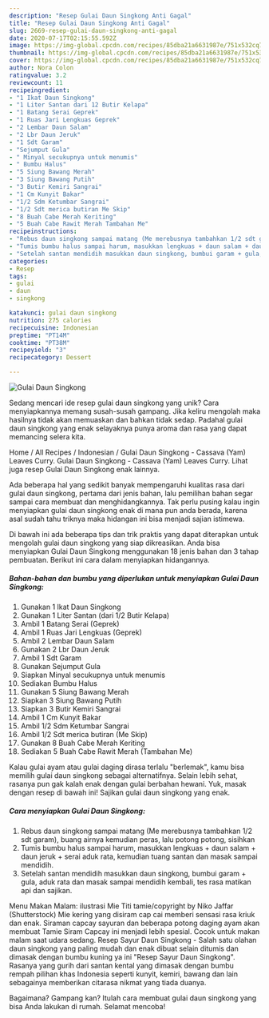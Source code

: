 ```yaml
---
description: "Resep Gulai Daun Singkong Anti Gagal"
title: "Resep Gulai Daun Singkong Anti Gagal"
slug: 2669-resep-gulai-daun-singkong-anti-gagal
date: 2020-07-17T02:15:55.592Z
image: https://img-global.cpcdn.com/recipes/85dba21a6631987e/751x532cq70/gulai-daun-singkong-foto-resep-utama.jpg
thumbnail: https://img-global.cpcdn.com/recipes/85dba21a6631987e/751x532cq70/gulai-daun-singkong-foto-resep-utama.jpg
cover: https://img-global.cpcdn.com/recipes/85dba21a6631987e/751x532cq70/gulai-daun-singkong-foto-resep-utama.jpg
author: Nora Colon
ratingvalue: 3.2
reviewcount: 11
recipeingredient:
- "1 Ikat Daun Singkong"
- "1 Liter Santan dari 12 Butir Kelapa"
- "1 Batang Serai Geprek"
- "1 Ruas Jari Lengkuas Geprek"
- "2 Lembar Daun Salam"
- "2 Lbr Daun Jeruk"
- "1 Sdt Garam"
- "Sejumput Gula"
- " Minyal secukupnya untuk menumis"
- " Bumbu Halus"
- "5 Siung Bawang Merah"
- "3 Siung Bawang Putih"
- "3 Butir Kemiri Sangrai"
- "1 Cm Kunyit Bakar"
- "1/2 Sdm Ketumbar Sangrai"
- "1/2 Sdt merica butiran Me Skip"
- "8 Buah Cabe Merah Keriting"
- "5 Buah Cabe Rawit Merah Tambahan Me"
recipeinstructions:
- "Rebus daun singkong sampai matang (Me merebusnya tambahkan 1/2 sdt garam), buang airnya kemudian peras, lalu potong potong, sisihkan"
- "Tumis bumbu halus sampai harum, masukkan lengkuas + daun salam + daun jeruk + serai aduk rata, kemudian tuang santan dan masak sampai mendidih."
- "Setelah santan mendidih masukkan daun singkong, bumbui garam + gula, aduk rata dan masak sampai mendidih kembali, tes rasa matikan api dan sajikan."
categories:
- Resep
tags:
- gulai
- daun
- singkong

katakunci: gulai daun singkong 
nutrition: 275 calories
recipecuisine: Indonesian
preptime: "PT14M"
cooktime: "PT38M"
recipeyield: "3"
recipecategory: Dessert

---
```



![Gulai Daun Singkong](https://img-global.cpcdn.com/recipes/85dba21a6631987e/751x532cq70/gulai-daun-singkong-foto-resep-utama.jpg)

Sedang mencari ide resep gulai daun singkong yang unik? Cara menyiapkannya memang susah-susah gampang. Jika keliru mengolah maka hasilnya tidak akan memuaskan dan bahkan tidak sedap. Padahal gulai daun singkong yang enak selayaknya punya aroma dan rasa yang dapat memancing selera kita.

Home / All Recipes / Indonesian / Gulai Daun Singkong - Cassava (Yam) Leaves Curry. Gulai Daun Singkong - Cassava (Yam) Leaves Curry. Lihat juga resep Gulai Daun Singkong enak lainnya.

Ada beberapa hal yang sedikit banyak mempengaruhi kualitas rasa dari gulai daun singkong, pertama dari jenis bahan, lalu pemilihan bahan segar sampai cara membuat dan menghidangkannya. Tak perlu pusing kalau ingin menyiapkan gulai daun singkong enak di mana pun anda berada, karena asal sudah tahu triknya maka hidangan ini bisa menjadi sajian istimewa.


Di bawah ini ada beberapa tips dan trik praktis yang dapat diterapkan untuk mengolah gulai daun singkong yang siap dikreasikan. Anda bisa menyiapkan Gulai Daun Singkong menggunakan 18 jenis bahan dan 3 tahap pembuatan. Berikut ini cara dalam menyiapkan hidangannya.

<!--inarticleads1-->

##### Bahan-bahan dan bumbu yang diperlukan untuk menyiapkan Gulai Daun Singkong:

1. Gunakan 1 Ikat Daun Singkong
1. Gunakan 1 Liter Santan (dari 1/2 Butir Kelapa)
1. Ambil 1 Batang Serai (Geprek)
1. Ambil 1 Ruas Jari Lengkuas (Geprek)
1. Ambil 2 Lembar Daun Salam
1. Gunakan 2 Lbr Daun Jeruk
1. Ambil 1 Sdt Garam
1. Gunakan Sejumput Gula
1. Siapkan  Minyal secukupnya untuk menumis
1. Sediakan  Bumbu Halus
1. Gunakan 5 Siung Bawang Merah
1. Siapkan 3 Siung Bawang Putih
1. Siapkan 3 Butir Kemiri Sangrai
1. Ambil 1 Cm Kunyit Bakar
1. Ambil 1/2 Sdm Ketumbar Sangrai
1. Ambil 1/2 Sdt merica butiran (Me Skip)
1. Gunakan 8 Buah Cabe Merah Keriting
1. Sediakan 5 Buah Cabe Rawit Merah (Tambahan Me)


Kalau gulai ayam atau gulai daging dirasa terlalu &#34;berlemak&#34;, kamu bisa memilih gulai daun singkong sebagai alternatifnya. Selain lebih sehat, rasanya pun gak kalah enak dengan gulai berbahan hewani. Yuk, masak dengan resep di bawah ini! Sajikan gulai daun singkong yang enak. 

<!--inarticleads2-->

##### Cara menyiapkan Gulai Daun Singkong:

1. Rebus daun singkong sampai matang (Me merebusnya tambahkan 1/2 sdt garam), buang airnya kemudian peras, lalu potong potong, sisihkan
1. Tumis bumbu halus sampai harum, masukkan lengkuas + daun salam + daun jeruk + serai aduk rata, kemudian tuang santan dan masak sampai mendidih.
1. Setelah santan mendidih masukkan daun singkong, bumbui garam + gula, aduk rata dan masak sampai mendidih kembali, tes rasa matikan api dan sajikan.


Menu Makan Malam: ilustrasi Mie Titi tamie/copyright by Niko Jaffar (Shutterstock) Mie kering yang disiram cap cai memberi sensasi rasa kriuk dan enak. Siraman capcay sayuran dan beberapa potong daging ayam akan membuat Tamie Siram Capcay ini menjadi lebih spesial. Cocok untuk makan malam saat udara sedang. Resep Sayur Daun Singkong - Salah satu olahan daun singkong yang paling mudah dan enak dibuat selain ditumis dan dimasak dengan bumbu kuning ya ini &#34;Resep Sayur Daun Singkong&#34;. Rasanya yang gurih dari santan kental yang dimasak dengan bumbu rempah pilihan khas Indonesia seperti kunyit, kemiri, bawang dan lain sebagainya memberikan citarasa nikmat yang tiada duanya. 

Bagaimana? Gampang kan? Itulah cara membuat gulai daun singkong yang bisa Anda lakukan di rumah. Selamat mencoba!
